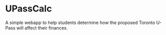 # UPassCalc
A simple webapp to help students determine how the proposed Toronto U-Pass will affect their finances.
